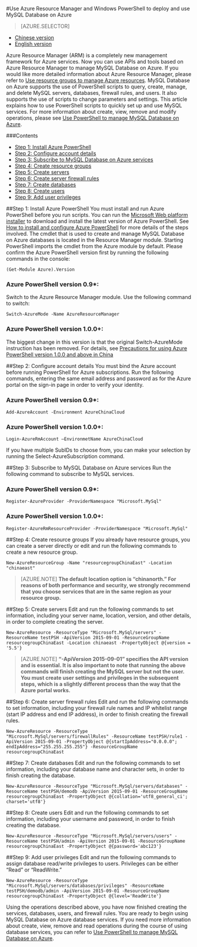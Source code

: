 <properties linkid="" urlDisplayName="" pageTitle="Use Azure Resource Manager and PowerShell to deploy and use MySQL Database on Azure – Microsoft Azure cloud" metaKeywords="Azure Cloud, technical documentation, documents and resources, MySQL, database, beginner’s guide, Azure MySQL, MySQL PaaS, Azure MySQL PaaS, Azure MySQL Service, Azure RDS" description="This article explains how to use Azure PowerShell scripts to quickly set up and use MySQL services." metaCanonical="" services="MySQL" documentationCenter="Services" title="" authors="sofia" solutions="" manager="" editor="" />

<tags ms.service="mysql" ms.date="" wacn.date="12/28/2015"/>

#Use Azure Resource Manager and Windows PowerShell to deploy and use MySQL Database on Azure
> [AZURE.SELECTOR]
- [Chinese version](/documentation/articles/mysql-database-etoe-powershell)
- [English version](/documentation/articles/mysql-database-enus-etoe-powershell)

Azure Resource Manager (ARM) is a completely new management framework for Azure services. Now you can use APIs and tools based on Azure Resource Manager to manage MySQL Database on Azure. If you would like more detailed information about Azure Resource Manager, please refer to [Use resource groups to manage Azure resources](/documentation/articles/azure-preview-portal-using-resource-groups). MySQL Database on Azure supports the use of PowerShell scripts to query, create, manage, and delete MySQL servers, databases, firewall rules, and users. It also supports the use of scripts to change parameters and settings. This article explains how to use PowerShell scripts to quickly set up and use MySQL services. For more information about create, view, remove and modify operations, please see [Use PowerShell to manage MySQL Database on Azure](/documentation/articles/mysql-database-commandlines).

###Contents
- [Step 1: Install Azure PowerShell](#step1)
- [Step 2: Configure account details](#step2)
- [Step 3: Subscribe to MySQL Database on Azure services](#step3)
- [Step 4: Create resource groups](#step4)
- [Step 5: Create servers](#step5)
- [Step 6: Create server firewall rules](#step6)
- [Step 7: Create databases](#step7)
- [Step 8: Create users](#step8)
- [Step 9: Add user privileges](#step9)

##<a id="step1"></a>Step 1: Install Azure PowerShell
You must install and run Azure PowerShell before you run scripts. You can run the [Microsoft Web platform installer](http://go.microsoft.com/fwlink/p/?linkid=320376&clcid=0x409) to download and install the latest version of Azure PowerShell. See [How to install and configure Azure PowerShell](http://www.windowsazure.cn/documentation/articles/powershell-install-configure) for more details of the steps involved. The cmdlet that is used to create and manage MySQL Database on Azure databases is located in the Resource Manager module. Starting PowerShell imports the cmdlet from the Azure module by default. Please confirm the Azure PowerShell version first by running the following commands in the console:
```
(Get-Module Azure).Version 
```
### Azure PowerShell version 0.9*:
Switch to the Azure Resource Manager module. Use the following command to switch:

```
Switch-AzureMode -Name AzureResourceManager
```
### Azure PowerShell version 1.0.0+:
The biggest change in this version is that the original Switch-AzureMode instruction has been removed. For details, see [Precautions for using Azure PowerShell version 1.0.0 and above in China](http://blogs.msdn.com/b/azchina/archive/2015/12/18/azure-powershell-1.0.0_e54e0a4e48722c6728572d4efd56_azure_7f4f28758476e86c0f618b4e7998_.aspx)

##<a id="step2"></a>Step 2: Configure account details
You must bind the Azure account before running PowerShell for Azure subscriptions. Run the following commands, entering the same email address and password as for the Azure portal on the sign-in page in order to verify your identity.
### Azure PowerShell version 0.9*:

```
Add-AzureAccount -Environment AzureChinaCloud 
```
### Azure PowerShell version 1.0.0+:
```
Login-AzureRmAccount –EnvironmetName AzureChinaCloud
```

If you have multiple SubIDs to choose from, you can make your selection by running the Select-AzureSubscription command.

##<a id="step3"></a>Step 3: Subscribe to MySQL Database on Azure services
Run the following command to subscribe to MySQL services.
### Azure PowerShell version 0.9*:
```
Register-AzureProvider -ProviderNamespace "Microsoft.MySql"
```
### Azure PowerShell version 1.0.0+:
```
Register-AzureRmResourceProvider -ProviderNamespace "Microsoft.MySql"
```
##<a id="step4"></a>Step 4: Create resource groups
If you already have resource groups, you can create a server directly or edit and run the following commands to create a new resource group.

```
New-AzureResourceGroup -Name "resourcegroupChinaEast" -Location "chinaeast"
```

>[AZURE.NOTE] **The default location option is “chinanorth.” For reasons of both performance and security, we strongly recommend that you choose services that are in the same region as your resource group.**

##<a id="step5"></a>Step 5: Create servers
Edit and run the following commands to set information, including your server name, location, version, and other details, in order to complete creating the server.

```
New-AzureResource -ResourceType "Microsoft.MySql/servers" -ResourceName testPSH -ApiVersion 2015-09-01 -ResourceGroupName resourcegroupChinaEast -Location chinaeast -PropertyObject @{version = '5.5'} 
```

>[AZURE.NOTE] **“-ApiVersion 2015-09-01” specifies the API version and is essential. It is also important to note that running the above commands will finish creating the MySQL server but not the user. You must create user settings and privileges in the subsequent steps, which is a slightly different process than the way that the Azure portal works.**

##<a id="step6"></a>Step 6: Create server firewall rules
Edit and run the following commands to set information, including your firewall rule names and IP whitelist range (start IP address and end IP address), in order to finish creating the firewall rules.

```
New-AzureResource -ResourceType "Microsoft.MySql/servers/firewallRules" -ResourceName testPSH/rule1 -ApiVersion 2015-09-01 -PropertyObject @{startIpAddress="0.0.0.0"; endIpAddress="255.255.255.255"} -ResourceGroupName resourcegroupChinaEast
```

##<a id="step7"></a>Step 7: Create databases
Edit and run the following commands to set information, including your database name and character sets, in order to finish creating the database.

```
New-AzureResource -ResourceType "Microsoft.MySql/servers/databases" -ResourceName testPSH/demodb -ApiVersion 2015-09-01 -ResourceGroupName resourcegroupChinaEast -PropertyObject @{collation='utf8_general_ci'; charset='utf8'}
```

##<a id="step8"></a>Step 8: Create users
Edit and run the following commands to set information, including your username and password, in order to finish creating the database.

```
New-AzureResource -ResourceType "Microsoft.MySql/servers/users" -ResourceName testPSH/admin -ApiVersion 2015-09-01 -ResourceGroupName resourcegroupChinaEast -PropertyObject @{password='abc123'}
```

##<a id="step9"></a>Step 9: Add user privileges
Edit and run the following commands to assign database read/write privileges to users. Privileges can be either “Read” or “ReadWrite.”

```
New-AzureResource -ResourceType "Microsoft.MySql/servers/databases/privileges" -ResourceName testPSH/demodb/admin -ApiVersion 2015-09-01 -ResourceGroupName resourcegroupChinaEast -PropertyObject @{level='ReadWrite'}
```

Using the operations described above, you have now finished creating the services, databases, users, and firewall rules. You are ready to begin using MySQL Database on Azure database services. If you need more information about create, view, remove and read operations during the course of using database services, you can refer to [Use PowerShell to manage MySQL Database on Azure](/documentation/articles/mysql-database-commandlines).

<!---HONumber=Acom_0218_2016_MySql-->